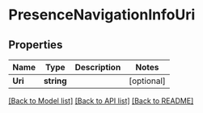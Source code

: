 # PresenceNavigationInfoUri

## Properties

Name | Type | Description | Notes
------------ | ------------- | ------------- | -------------
**Uri** | **string** |  | [optional] 

[[Back to Model list]](../README.md#documentation-for-models) [[Back to API list]](../README.md#documentation-for-api-endpoints) [[Back to README]](../README.md)


